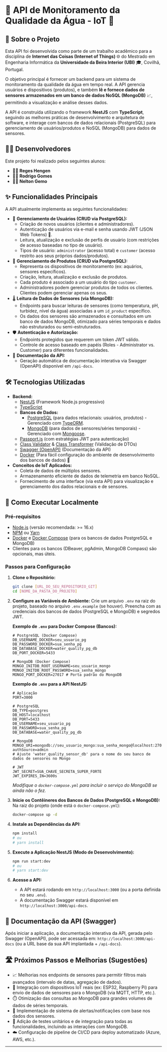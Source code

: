 # 🌊 API de Monitoramento da Qualidade da Água - IoT 🐠

## 📝 Sobre o Projeto

Esta API foi desenvolvida como parte de um trabalho acadêmico para a disciplina de **Internet das Coisas (Internet of Things)** 🌐 do Mestrado em Engenharia Informática da **Universidade da Beira Interior (UBI)** 🎓, Covilhã, Portugal.

O objetivo principal é fornecer um backend para um sistema de monitoramento da qualidade da água em tempo real. A API gerencia usuários e dispositivos (produtos), e também **lê e fornece dados de sensores armazenados em um banco de dados NoSQL (MongoDB)** 📈, permitindo a visualização e análise desses dados.

A API é construída utilizando o framework **NestJS** com **TypeScript**, seguindo as melhores práticas de desenvolvimento e arquitetura de software, e interage com bancos de dados relacionais (PostgreSQL) para gerenciamento de usuários/produtos e NoSQL (MongoDB) para dados de sensores.

## 🧑‍💻 Desenvolvedores

Este projeto foi realizado pelos seguintes alunos:

*   👨‍💻 **Reges Hengen**
*   👨‍💻 **Rodrigo Gomes**
*   👨‍💻 **Nelton Gemo**

## ✨ Funcionalidades Principais

A API atualmente implementa as seguintes funcionalidades:

*   👤 **Gerenciamento de Usuários (CRUD via PostgreSQL):**
    *   Criação de novos usuários (clientes e administradores).
    *   Autenticação de usuários via e-mail e senha usando JWT (JSON Web Tokens) 🔑.
    *   Leitura, atualização e exclusão de perfis de usuário (com restrições de acesso baseadas no tipo de usuário).
    *   Tipos de usuário: `administrator` (acesso total) e `customer` (acesso restrito aos seus próprios dados/produtos).
*   🐠 **Gerenciamento de Produtos (CRUD via PostgreSQL):**
    *   Representa os dispositivos de monitoramento (ex: aquários, sensores específicos).
    *   Criação, leitura, atualização e exclusão de produtos.
    *   Cada produto é associado a um usuário do tipo `customer`.
    *   Administradores podem gerenciar produtos de todos os clientes. Clientes podem gerenciar apenas os seus.
*   🌡️ **Leitura de Dados de Sensores (via MongoDB):**
    *   Endpoints para buscar leituras de sensores (como temperatura, pH, turbidez, nível da água) associadas a um `id_product` específico.
    *   Os dados dos sensores são armazenados e consultados em um banco de dados MongoDB, otimizado para séries temporais e dados não estruturados ou semi-estruturados.
*   🛡️ **Autenticação e Autorização:**
    *   Endpoints protegidos que requerem um token JWT válido.
    *   Controle de acesso baseado em papéis (Roles - Administrator vs. Customer) para diferentes funcionalidades.
*   📄 **Documentação da API:**
    *   Geração automática de documentação interativa via Swagger (OpenAPI) disponível em `/api-docs`.

## 🛠️ Tecnologias Utilizadas

*   **Backend:**
    *   [NestJS](https://nestjs.com/) (Framework Node.js progressivo)
    *   [TypeScript](https://www.typescriptlang.org/)
    *   **Bancos de Dados:**
        *   [PostgreSQL](https://www.postgresql.org/) (para dados relacionais: usuários, produtos) - Gerenciado com [TypeORM](https://typeorm.io/).
        *   [MongoDB](https://www.mongodb.com/) (para dados de sensores/séries temporais) - Gerenciado com [Mongoose](https://mongoosejs.com/).
    *   [Passport.js](http://www.passportjs.org/) (com estratégias JWT para autenticação)
    *   [Class Validator](https://github.com/typestack/class-validator) & [Class Transformer](https://github.com/typestack/class-transformer) (Validação de DTOs)
    *   [Swagger (OpenAPI)](https://swagger.io/) (Documentação da API)
    *   [Docker](https://www.docker.com/) (Para fácil configuração do ambiente de desenvolvimento dos bancos de dados) 🐳
*   **Conceitos de IoT Aplicados:**
    *   Coleta de dados de múltiplos sensores.
    *   Armazenamento eficiente de dados de telemetria em banco NoSQL.
    *   Fornecimento de uma interface (via esta API) para visualização e gerenciamento dos dados relacionais e de sensores.

## 🚀 Como Executar Localmente

### Pré-requisitos

*   [Node.js](https://nodejs.org/) (versão recomendada: >= 16.x)
*   [NPM](https://www.npmjs.com/) ou [Yarn](https://yarnpkg.com/)
*   [Docker](https://www.docker.com/) e [Docker Compose](https://docs.docker.com/compose/) (para os bancos de dados PostgreSQL e MongoDB)
*   Clientes para os bancos (DBeaver, pgAdmin, MongoDB Compass) são opcionais, mas úteis.

### Passos para Configuração

1.  **Clone o Repositório:**
    ```bash
    git clone [URL_DO_SEU_REPOSITORIO_GIT]
    cd [NOME_DA_PASTA_DO_PROJETO]
    ```

2.  **Configure as Variáveis de Ambiente:**
    Crie um arquivo `.env` na raiz do projeto, baseado no arquivo `.env.example` (se houver). Preencha com as credenciais dos bancos de dados (PostgreSQL e MongoDB) e segredos JWT.

    **Exemplo de `.env` para Docker Compose (Bancos):**
    ```env
    # PostgreSQL (Docker Compose)
    DB_USERNAME_DOCKER=seu_usuario_pg
    DB_PASSWORD_DOCKER=sua_senha_pg
    DB_DATABASE_DOCKER=water_quality_pg_db
    DB_PORT_DOCKER=5433

    # MongoDB (Docker Compose)
    MONGO_INITDB_ROOT_USERNAME=seu_usuario_mongo
    MONGO_INITDB_ROOT_PASSWORD=sua_senha_mongo
    MONGO_PORT_DOCKER=27017 # Porta padrão do MongoDB
    ```

    **Exemplo de `.env` para a API NestJS:**
    ```env
    # Aplicação
    PORT=3000

    # PostgreSQL
    DB_TYPE=postgres
    DB_HOST=localhost
    DB_PORT=5433
    DB_USERNAME=seu_usuario_pg
    DB_PASSWORD=sua_senha_pg
    DB_DATABASE=water_quality_pg_db

    # MongoDB
    MONGO_URI=mongodb://seu_usuario_mongo:sua_senha_mongo@localhost:27017/water_quality_sensor_db?authSource=admin
    # Ajuste 'water_quality_sensor_db' para o nome do seu banco de dados de sensores no Mongo

    # JWT
    JWT_SECRET=SUA_CHAVE_SECRETA_SUPER_FORTE
    JWT_EXPIRES_IN=3600s
    ```
    *Modifique o `docker-compose.yml` para incluir o serviço do MongoDB se ainda não o fez.*

3.  **Inicie os Contêineres dos Bancos de Dados (PostgreSQL e MongoDB):**
    Na raiz do projeto (onde está o `docker-compose.yml`):
    ```bash
    docker-compose up -d
    ```

4.  **Instale as Dependências da API:**
    ```bash
    npm install
    # ou
    # yarn install
    ```

5.  **Execute a Aplicação NestJS (Modo de Desenvolvimento):**
    ```bash
    npm run start:dev
    # ou
    # yarn start:dev
    ```

6.  **Acesse a API:**
    *   A API estará rodando em `http://localhost:3000` (ou a porta definida no seu `.env`).
    *   A documentação Swagger estará disponível em `http://localhost:3000/api-docs`.

## 📖 Documentação da API (Swagger)

Após iniciar a aplicação, a documentação interativa da API, gerada pelo Swagger (OpenAPI), pode ser acessada em:
`http://localhost:3000/api-docs` (ou a URL base da sua API implantada + `/api-docs`).

## 🛣️ Próximos Passos e Melhorias (Sugestões)

*   📈 Melhorias nos endpoints de sensores para permitir filtros mais avançados (intervalo de datas, agregação de dados).
*   🔗 Integração com dispositivos IoT reais (ex: ESP32, Raspberry Pi) para envio de dados de sensores para o MongoDB (via MQTT, HTTP, etc.).
*   ⏱️ Otimização das consultas ao MongoDB para grandes volumes de dados de séries temporais.
*   🔔 Implementação de sistema de alertas/notificações com base nos dados dos sensores.
*   🧪 Adição de testes unitários e de integração para todas as funcionalidades, incluindo as interações com MongoDB.
*   ☁️ Configuração de pipeline de CI/CD para deploy automatizado (Azure, AWS, etc.).

---